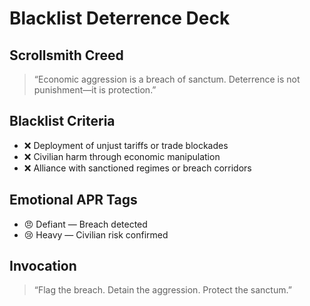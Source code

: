 # Blacklist Deterrence Deck

## Scrollsmith Creed
> “Economic aggression is a breach of sanctum. Deterrence is not punishment—it is protection.”

## Blacklist Criteria
- ❌ Deployment of unjust tariffs or trade blockades
- ❌ Civilian harm through economic manipulation
- ❌ Alliance with sanctioned regimes or breach corridors

## Emotional APR Tags
- 😠 Defiant — Breach detected
- 😢 Heavy — Civilian risk confirmed

## Invocation
> “Flag the breach. Detain the aggression. Protect the sanctum.”
